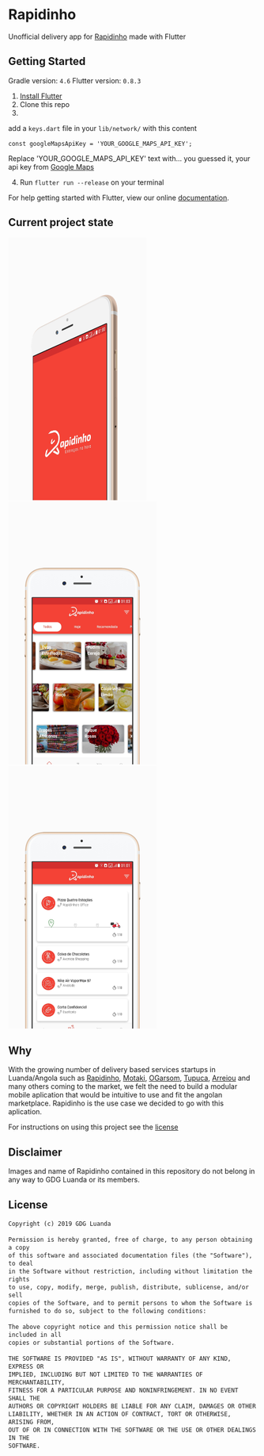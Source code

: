 # Rapidinho 

Unofficial delivery app for [Rapidinho](http://rapidinho.co.ao) made with Flutter

## Getting Started

Gradle version: `4.6`
Flutter version: `0.8.3`

1. [Install Flutter](https://flutter.io/setup/)
2. Clone this repo
3. 

add a `keys.dart` file in your `lib/network/` with this content

```
const googleMapsApiKey = 'YOUR_GOOGLE_MAPS_API_KEY';
```

Replace 'YOUR_GOOGLE_MAPS_API_KEY' text with... you guessed it, your api key from [Google Maps](https://cloud.google.com/maps-platform/?apis=maps)

4. Run `flutter run --release` on your terminal

For help getting started with Flutter, view our online
[documentation](https://flutter.io/).


## Current project state

<img src="/Screenshots/0.jpg" width="280" height="530"><img src="/Screenshots/1.jpg" width="300" height="530"><img src="/Screenshots/3.jpg" width="300" height="530">

## Why 
With the growing number of delivery based services startups in Luanda/Angola such as [Rapidinho](https://www.instagram.com/rapidinho.ao/), [Motaki](https://www.facebook.com/motaaki/), [OGarsom](https://www.instagram.com/ogarcom_entregas/), [Tupuca](http://www.tupuca.com/en/), [Arreiou](https://twitter.com/arreioubs) and many others coming to the market, we felt the need to build a modular mobile aplication that would be intuitive to use and fit the angolan marketplace. Rapidinho is the use case we decided to go with this aplication. 

For instructions on using this project see the [license](https://github.com/gdgluanda/rapidinho#license)

## Disclaimer

Images and name of Rapidinho contained in this repository do not belong in any way to GDG Luanda or its members.




## License

```
Copyright (c) 2019 GDG Luanda

Permission is hereby granted, free of charge, to any person obtaining a copy
of this software and associated documentation files (the "Software"), to deal
in the Software without restriction, including without limitation the rights
to use, copy, modify, merge, publish, distribute, sublicense, and/or sell
copies of the Software, and to permit persons to whom the Software is
furnished to do so, subject to the following conditions:

The above copyright notice and this permission notice shall be included in all
copies or substantial portions of the Software.

THE SOFTWARE IS PROVIDED "AS IS", WITHOUT WARRANTY OF ANY KIND, EXPRESS OR
IMPLIED, INCLUDING BUT NOT LIMITED TO THE WARRANTIES OF MERCHANTABILITY,
FITNESS FOR A PARTICULAR PURPOSE AND NONINFRINGEMENT. IN NO EVENT SHALL THE
AUTHORS OR COPYRIGHT HOLDERS BE LIABLE FOR ANY CLAIM, DAMAGES OR OTHER
LIABILITY, WHETHER IN AN ACTION OF CONTRACT, TORT OR OTHERWISE, ARISING FROM,
OUT OF OR IN CONNECTION WITH THE SOFTWARE OR THE USE OR OTHER DEALINGS IN THE
SOFTWARE.
```
